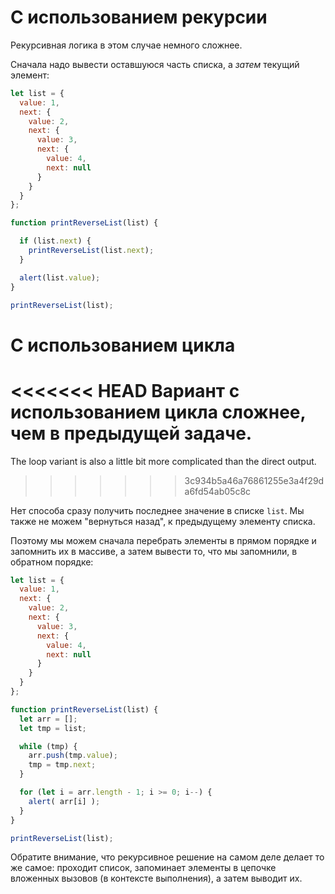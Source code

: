 # С использованием рекурсии

Рекурсивная логика в этом случае немного сложнее.

Сначала надо вывести оставшуюся часть списка, а *затем* текущий элемент:

```js run
let list = {
  value: 1,
  next: {
    value: 2,
    next: {
      value: 3,
      next: {
        value: 4,
        next: null
      }
    }
  }
};

function printReverseList(list) {

  if (list.next) {
    printReverseList(list.next);
  }

  alert(list.value);
}

printReverseList(list);
```

# С использованием цикла

<<<<<<< HEAD
Вариант с использованием цикла сложнее, чем в предыдущей задаче.
=======
The loop variant is also a little bit more complicated than the direct output.
>>>>>>> 3c934b5a46a76861255e3a4f29da6fd54ab05c8c

Нет способа сразу получить последнее значение в списке `list`. Мы также не можем "вернуться назад", к предыдущему элементу списка.

Поэтому мы можем сначала перебрать элементы в прямом порядке и запомнить их в массиве, а затем вывести то, что мы запомнили, в обратном порядке:

```js run
let list = {
  value: 1,
  next: {
    value: 2,
    next: {
      value: 3,
      next: {
        value: 4,
        next: null
      }
    }
  }
};

function printReverseList(list) {
  let arr = [];
  let tmp = list;

  while (tmp) {
    arr.push(tmp.value);
    tmp = tmp.next;
  }

  for (let i = arr.length - 1; i >= 0; i--) {
    alert( arr[i] );
  }
}

printReverseList(list);
```

Обратите внимание, что рекурсивное решение на самом деле делает то же самое: проходит список, запоминает элементы в цепочке вложенных вызовов (в контексте выполнения), а затем выводит их.
